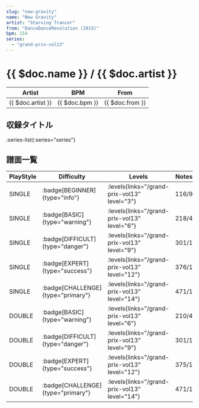 ```yaml
---
slug: "new-gravity"
name: "New Gravity"
artist: "Starving Trancer"
from: "DanceDanceRevolution (2013)"
bpm: 154
series:
  - "grand-prix-vol13"
---
```


# {{ $doc.name }} / {{ $doc.artist }}

|Artist|BPM|From|
|------|---|----|
|{{ $doc.artist }}|{{ $doc.bpm }}|{{ $doc.from }}|

## 収録タイトル

:series-list{:series="series"}

## 譜面一覧

|PlayStyle|Difficulty|Levels|Notes|Movie|
|---------|----------|------|-----|-----|
|SINGLE| :badge[BEGINNER]{type="info"}| :levels{links="/grand-prix-vol13" level="3"}|116/9||
|SINGLE| :badge[BASIC]{type="warning"}| :levels{links="/grand-prix-vol13" level="6"}|218/4||
|SINGLE| :badge[DIFFICULT]{type="danger"}| :levels{links="/grand-prix-vol13" level="9"}|301/1||
|SINGLE| :badge[EXPERT]{type="success"}| :levels{links="/grand-prix-vol13" level="12"}|376/1||
|SINGLE| :badge[CHALLENGE]{type="primary"}| :levels{links="/grand-prix-vol13" level="14"}|471/1||
|DOUBLE| :badge[BASIC]{type="warning"}| :levels{links="/grand-prix-vol13" level="6"}|210/4||
|DOUBLE| :badge[DIFFICULT]{type="danger"}| :levels{links="/grand-prix-vol13" level="9"}|301/1||
|DOUBLE| :badge[EXPERT]{type="success"}| :levels{links="/grand-prix-vol13" level="12"}|375/1||
|DOUBLE| :badge[CHALLENGE]{type="primary"}| :levels{links="/grand-prix-vol13" level="14"}|471/1||
